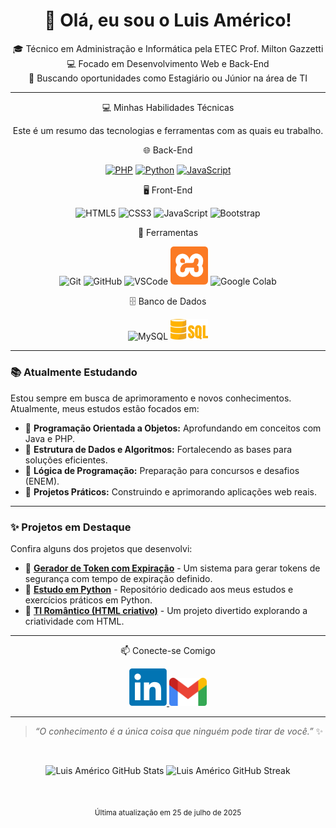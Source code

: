 <h1 align="center"><strong>👋 Olá, eu sou o Luis Américo!</strong></h1>

<p align="center">
  🎓 Técnico em Administração e Informática pela ETEC Prof. Milton Gazzetti <br>
  💻 Focado em Desenvolvimento Web e Back-End <br>
  🚀 Buscando oportunidades como Estagiário ou Júnior na área de TI
</p>

---

<p align="center">💻 Minhas Habilidades Técnicas</p>

<p align="center">Este é um resumo das tecnologias e ferramentas com as quais eu trabalho.</p>

<p align="center">🌐 Back-End</p>
<p align="center">
  <a href=""><img src="https://cdn.jsdelivr.net/gh/devicons/devicon/icons/php/php-original.svg" width="60px" margin-right= "20px" title="PHP" alt="PHP"/></a>
  <a href=""><img src="https://cdn.jsdelivr.net/gh/devicons/devicon/icons/python/python-original.svg" width="60px" margin-right= "20px" title="Python" alt="Python"/></a>
  <a href=""><img src="https://cdn.jsdelivr.net/gh/devicons/devicon/icons/javascript/javascript-original.svg" width="60px" title="JavaScript" alt="JavaScript"/></a>
</p>

<p align="center">🖥️ Front-End</p>
<p align="center">
  <img src="https://cdn.jsdelivr.net/gh/devicons/devicon/icons/html5/html5-original.svg" width="60px" margin-right= "20px" title="HTML5" alt="HTML5"/>
  <img src="https://cdn.jsdelivr.net/gh/devicons/devicon/icons/css3/css3-original.svg" width="60px" margin-right= "20px" title="CSS3" alt="CSS3"/>
  <img src="https://cdn.jsdelivr.net/gh/devicons/devicon/icons/javascript/javascript-original.svg" width="60px" margin-right= "20px" title="JavaScript" alt="JavaScript"/>
  <img src="https://cdn.jsdelivr.net/gh/devicons/devicon/icons/bootstrap/bootstrap-original.svg" width="60px" title="Bootstrap" alt="Bootstrap"/>
</p>

<p align="center">🧰 Ferramentas</p>
<p align="center">
  <img src="https://cdn.jsdelivr.net/gh/devicons/devicon/icons/git/git-original.svg" width="60px" margin-right= "20px" title="Git" alt="Git"/>
  <img src="https://cdn.jsdelivr.net/gh/devicons/devicon/icons/github/github-original.svg" width="60px" margin-right= "20px" title="GitHub" alt="GitHub"/>
  <img src="https://cdn.jsdelivr.net/gh/devicons/devicon/icons/vscode/vscode-original.svg" width="60px" margin-right= "20px" title="VSCode" alt="VSCode"/>
  <img src="https://raw.githubusercontent.com/LuisAmericoP/my_images/main/assets/images/xampp.png" width="60px" margin-right= "20px" title="XAMPP" alt="XAMPP"/>
  <img src="https://img.icons8.com/color/48/000000/google-colab.png" width="60px" title="Google Colab" alt="Google Colab"/>
</p>

<p align="center">🗄️ Banco de Dados</p>
<p align="center">
  <img src="https://cdn.jsdelivr.net/gh/devicons/devicon/icons/mysql/mysql-original.svg" width="60px" margin-right= "20px" title="MySQL" alt="MySQL"/>
  <img src="https://raw.githubusercontent.com/LuisAmericoP/my_images/main/assets/images/sql.png" width="60px" title="SQL" alt="SQL"/>
</p>

---

### 📚 Atualmente Estudando

Estou sempre em busca de aprimoramento e novos conhecimentos. Atualmente, meus estudos estão focados em:

* 🔸 **Programação Orientada a Objetos:** Aprofundando em conceitos com Java e PHP.
* 🔸 **Estrutura de Dados e Algoritmos:** Fortalecendo as bases para soluções eficientes.
* 🔸 **Lógica de Programação:** Preparação para concursos e desafios (ENEM).
* 🔸 **Projetos Práticos:** Construindo e aprimorando aplicações web reais.

---

### ✨ Projetos em Destaque

Confira alguns dos projetos que desenvolvi:

* 🔐 **<a href="https://github.com/LuisAmericoP/gerador-token">Gerador de Token com Expiração</a>** - Um sistema para gerar tokens de segurança com tempo de expiração definido.
* 📘 **<a href="https://github.com/LuisAmericoP/Estudo-Python">Estudo em Python</a>** - Repositório dedicado aos meus estudos e exercícios práticos em Python.
* 🎨 **<a href="https://github.com/LuisAmericoP/TI-Romantico">TI Romântico (HTML criativo)</a>** - Um projeto divertido explorando a criatividade com HTML.

---

<p align="center">📫 Conecte-se Comigo</p>

<p align="center">
  <a href="https://www.linkedin.com/in/luis-américo-b13500300" target="_blank">
    <img src="https://raw.githubusercontent.com/LuisAmericoP/my_images/main/assets/images/linkedin.png" width="60px" margin-right= "50px" alt="LinkedIn">
  </a>
  <a href="mailto:luis.americo.dev@gmail.com" target="_blank">
    <img src="https://raw.githubusercontent.com/LuisAmericoP/my_images/main/assets/images/gmail.png" width="60px" alt="Gmail">
  </a>
</p>

---

> _“O conhecimento é a única coisa que ninguém pode tirar de você.”_ ✨

<br>

<p align="center">
  <img src="https://github-readme-stats.vercel.app/api?username=LuisAmericoP&show_icons=true&theme=dark" alt="Luis Américo GitHub Stats" />
  <img src="https://github-readme-streak-stats.herokuapp.com/?user=LuisAmericoP&theme=dark" alt="Luis Américo GitHub Streak" />
</p>
<br>
<p align="center"><sub>Última atualização em 25 de julho de 2025</sub></p>
